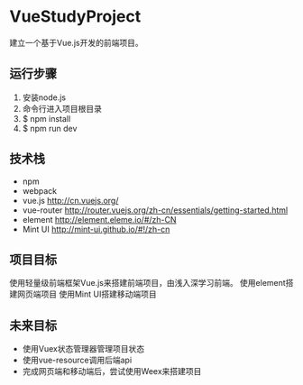 # VueStudyProject

建立一个基于Vue.js开发的前端项目。

## 运行步骤
1. 安装node.js
2. 命令行进入项目根目录
3. $ npm install
4. $ npm run dev

## 技术栈
* npm
* webpack
* vue.js http://cn.vuejs.org/
* vue-router http://router.vuejs.org/zh-cn/essentials/getting-started.html
* element http://element.eleme.io/#/zh-CN
* Mint UI http://mint-ui.github.io/#!/zh-cn

## 项目目标
使用轻量级前端框架Vue.js来搭建前端项目，由浅入深学习前端。
使用element搭建网页端项目
使用Mint UI搭建移动端项目

## 未来目标
* 使用Vuex状态管理器管理项目状态
* 使用vue-resource调用后端api
* 完成网页端和移动端后，尝试使用Weex来搭建项目
